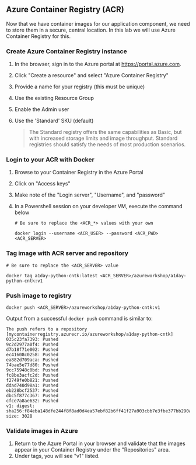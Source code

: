 ## Azure Container Registry (ACR)

Now that we have container images for our application component, we need to store them in a secure, central location. In this lab we will use Azure Container Registry for this.

### Create Azure Container Registry instance

1. In the browser, sign in to the Azure portal at https://portal.azure.com.
2. Click "Create a resource" and select "Azure Container Registry"
3. Provide a name for your registry (this must be unique)
4. Use the existing Resource Group
5. Enable the Admin user
6. Use the 'Standard' SKU (default)

    > The Standard registry offers the same capabilities as Basic, but with increased storage limits and image throughput. Standard registries should satisfy the needs of most production scenarios.

### Login to your ACR with Docker

1. Browse to your Container Registry in the Azure Portal
2. Click on "Access keys"
3. Make note of the "Login server", "Username", and "password"
4. In a Powershell session on your developer VM, execute the command below

    ```
    # Be sure to replace the <ACR_*> values with your own

    docker login --username <ACR_USER> --password <ACR_PWD> <ACR_SERVER>
    ```

### Tag image with ACR server and repository 

```
# Be sure to replace the <ACR_SERVER> value

docker tag a1day-python-cntk:latest <ACR_SERVER>/azureworkshop/a1day-python-cntk:v1
```

### Push image to registry

```
docker push <ACR_SERVER>/azureworkshop/a1day-python-cntk:v1

```

Output from a successful `docker push` command is similar to:

```
The push refers to a repository [mycontainerregistry.azurecr.io/azureworkshop/a1day-python-cntk]
035c23fa7393: Pushed
9c2d2977a0f4: Pushed
d7b18f71e002: Pushed
ec41608c0258: Pushed
ea882d709aca: Pushed
74bae5e77d80: Pushed
9cc75948c0bd: Pushed
fc8be3acfc2d: Pushed
f2749fe0b821: Pushed
ddad740d98a1: Pushed
eb228bcf2537: Pushed
dbc5f877c367: Pushed
cfce7a8ae632: Pushed
v1: digest: sha256:f84eba148dfe244f8f8ad0d4ea57ebf82b6ff41f27a903cbb7e3fbe377bb290a size: 3028
```

### Validate images in Azure

1. Return to the Azure Portal in your browser and validate that the images appear in your Container Registry under the "Repositories" area.
2. Under tags, you will see "v1" listed.